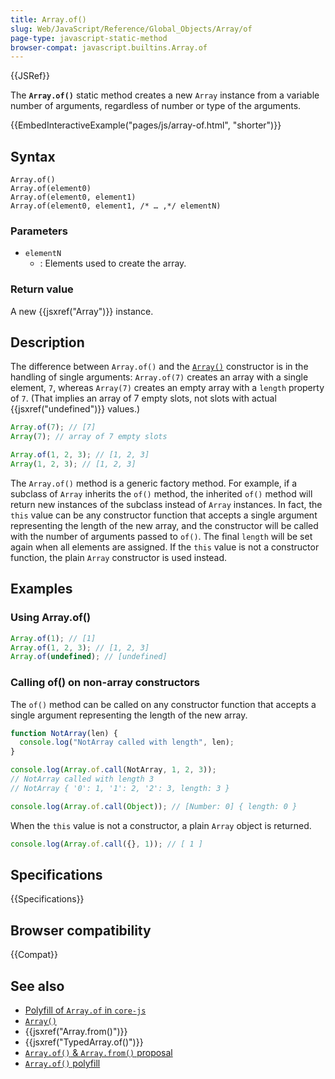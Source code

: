 ```yaml
---
title: Array.of()
slug: Web/JavaScript/Reference/Global_Objects/Array/of
page-type: javascript-static-method
browser-compat: javascript.builtins.Array.of
---
```


{{JSRef}}

The **`Array.of()`** static method creates a new `Array`
instance from a variable number of arguments, regardless of number or type of the
arguments.

{{EmbedInteractiveExample("pages/js/array-of.html", "shorter")}}

## Syntax

```js-nolint
Array.of()
Array.of(element0)
Array.of(element0, element1)
Array.of(element0, element1, /* … ,*/ elementN)
```

### Parameters

- `elementN`
  - : Elements used to create the array.

### Return value

A new {{jsxref("Array")}} instance.

## Description

The difference between `Array.of()` and the [`Array()`](/en-US/docs/Web/JavaScript/Reference/Global_Objects/Array/Array) constructor is in the handling of single arguments: `Array.of(7)` creates an array with a single element, `7`, whereas `Array(7)` creates an empty array with a `length` property of `7`. (That implies an array of 7 empty slots, not slots with actual {{jsxref("undefined")}} values.)

```js
Array.of(7); // [7]
Array(7); // array of 7 empty slots

Array.of(1, 2, 3); // [1, 2, 3]
Array(1, 2, 3); // [1, 2, 3]
```

The `Array.of()` method is a generic factory method. For example, if a subclass of `Array` inherits the `of()` method, the inherited `of()` method will return new instances of the subclass instead of `Array` instances. In fact, the `this` value can be any constructor function that accepts a single argument representing the length of the new array, and the constructor will be called with the number of arguments passed to `of()`. The final `length` will be set again when all elements are assigned. If the `this` value is not a constructor function, the plain `Array` constructor is used instead.

## Examples

### Using Array.of()

```js
Array.of(1); // [1]
Array.of(1, 2, 3); // [1, 2, 3]
Array.of(undefined); // [undefined]
```

### Calling of() on non-array constructors

The `of()` method can be called on any constructor function that accepts a single argument representing the length of the new array.

```js
function NotArray(len) {
  console.log("NotArray called with length", len);
}

console.log(Array.of.call(NotArray, 1, 2, 3));
// NotArray called with length 3
// NotArray { '0': 1, '1': 2, '2': 3, length: 3 }

console.log(Array.of.call(Object)); // [Number: 0] { length: 0 }
```

When the `this` value is not a constructor, a plain `Array` object is returned.

```js
console.log(Array.of.call({}, 1)); // [ 1 ]
```

## Specifications

{{Specifications}}

## Browser compatibility

{{Compat}}

## See also

- [Polyfill of `Array.of` in `core-js`](https://github.com/zloirock/core-js#ecmascript-array)
- [`Array()`](/en-US/docs/Web/JavaScript/Reference/Global_Objects/Array/Array)
- {{jsxref("Array.from()")}}
- {{jsxref("TypedArray.of()")}}
- [`Array.of()` & `Array.from()` proposal](https://gist.github.com/rwaldron/1074126)
- [`Array.of()` polyfill](https://gist.github.com/rwaldron/3186576)
